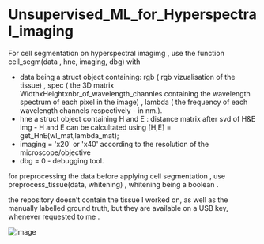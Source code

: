 # Unsupervised_ML_for_Hyperspectral_imaging



For cell segmentation on hyperspectral imagimg , use the function cell_segm(data , hne, imaging, dbg)
with 
- data being a struct object containing: rgb ( rgb vizualisation of the tissue) , spec ( the 3D matrix WidthxHeightxnbr_of_wavelength_channles containing the wavelength spectrum of each pixel in the image) , lambda ( the frequency of each wavelength channels respectively - in nm.).
- hne  a struct object containing  H  and E  : distance matrix after svd of H&E img   - H and E can be calcultated using [H,E] = get_HnE(wl_mat,lambda_mat);
- imaging = 'x20' or 'x40' according to the resolution of the microscope/objective
- dbg = 0  - debugging tool.


for preprocessing the data before applying cell segmentation , use preprocess_tissue(data, whitening) , whitening being a boolean .





the repository doesn’t contain the tissue I worked on, as well as the manually labelled ground truth, but they are available on a USB key, whenever requested to me .



![image](https://user-images.githubusercontent.com/30235346/209973718-7c186d8c-1ab6-4020-8c18-d63ddd1c1fc6.png)
